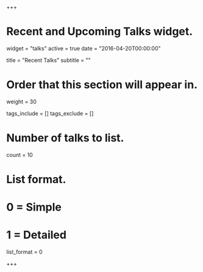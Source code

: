 +++
# Recent and Upcoming Talks widget.
widget = "talks"
active = true
date = "2016-04-20T00:00:00"

title = "Recent Talks"
subtitle = ""

# Order that this section will appear in.
weight = 30

tags_include = []
tags_exclude = []

# Number of talks to list.
count = 10

# List format.
#   0 = Simple
#   1 = Detailed
list_format = 0

+++
